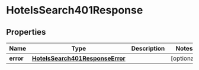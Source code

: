 

# HotelsSearch401Response


## Properties

| Name | Type | Description | Notes |
|------------ | ------------- | ------------- | -------------|
|**error** | [**HotelsSearch401ResponseError**](HotelsSearch401ResponseError.md) |  |  [optional] |



